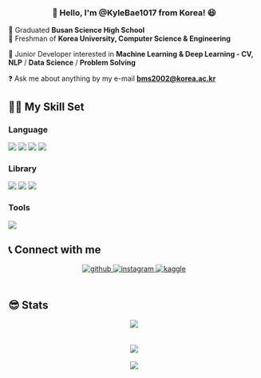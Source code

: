 ### <div align="center">👋 Hello, I'm @KyleBae1017 from Korea! 😆 </div>  
  

🏫 Graduated **Busan Science High School**\
🏫 Freshman of **Korea University, Computer Science & Engineering** 
  
🌱 Junior Developer interested in **Machine Learning & Deep Learning - CV, NLP** / **Data Science** / **Problem Solving**
  
❓ Ask me about anything by my e-mail **bms2002@korea.ac.kr**
 
## 🧑‍💻 My Skill Set  

### Language  
<img src="https://img.shields.io/badge/Python-3776AB?style=flat-square&logo=Python&logoColor=yellow"/> <img src="https://img.shields.io/badge/C-A8B9CC?style=flat-square&logo=C&logoColor=orange"/> <img src="https://img.shields.io/badge/C++-00599C?style=flat-square&logo=cplusplus&logoColor=white"> <img src="https://img.shields.io/badge/R-276DC3?style=flat-square&logo=R&logoColor=black">
### Library
<img src="https://img.shields.io/badge/Tensorflow-FF6F00?style=flat-square&logo=Tensorflow&logoColor=white"/> <img src="https://img.shields.io/badge/Keras-D00000?style=flat-square&logo=Keras&logoColor=white"/> <img src="https://img.shields.io/badge/scikit--learn-F7931E?style=flat-square&logo=scikit-learn&logoColor=blue"/> 
### Tools
<img src="https://img.shields.io/badge/Linux-FCC624?style=flat-square&logo=Linux&logoColor=black"/>

<br/>  


## 📞 Connect with me  
<div align="center">
<a href="https://github.com/KyleBae1017" target="_blank">
<img src=https://img.shields.io/badge/github-%2324292e.svg?&style=for-the-badge&logo=github&logoColor=white alt=github style="margin-bottom: 5px;" />
</a>
<a href="https://instagram.com/bae_ms_1017" target="_blank">
<img src=https://img.shields.io/badge/instagram-%23000000.svg?&style=for-the-badge&logo=instagram&logoColor=white alt=instagram style="margin-bottom: 5px;" />
</a>
<a href="https://www.kaggle.com/Kyle1017" target="_blank">
<img src=https://img.shields.io/badge/kaggle-%2344BAE8.svg?&style=for-the-badge&logo=kaggle&logoColor=white alt=kaggle style="margin-bottom: 5px;" />
</a>  
</div>  
  

<br/>  


## 😎 Stats  
<div align="center"><img src="https://github-readme-stats.vercel.app/api?username=KyleBae1017&show_icons=true&count_private=true&hide_border=true" align="center" /></div>  


<br/>  

  

<br/>  

<div align='center'> <img src="http://mazassumnida.wtf/api/v2/generate_badge?boj=bms2002"></div>

<br/>  

<div align="center"> <img src="https://komarev.com/ghpvc/?username=KyleBae1017&&style=flat-square" align="center" />
</div>  
  

<br/>  


<br />


